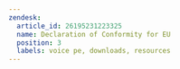```yaml
---
zendesk:
  article_id: 26195231223325
  name: Declaration of Conformity for EU
  position: 3
  labels: voice pe, downloads, resources
---
```


